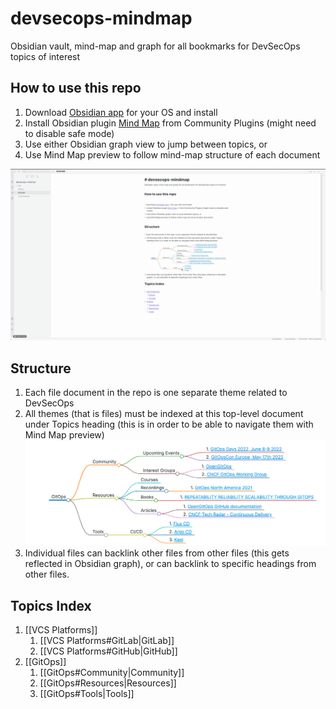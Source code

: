 # devsecops-mindmap
Obsidian vault, mind-map and graph for all bookmarks for DevSecOps topics of interest


## How to use this repo


1. Download [Obsidian app](https://obsidian.md/) for your OS and install
2. Install Obsidian plugin [Mind Map](https://github.com/lynchjames/obsidian-mind-map) from Community Plugins (might need to disable safe mode)
3. Use either Obsidian graph view to jump between topics, or
4. Use Mind Map preview to follow mind-map structure of each document

![Mind-Map Obsidian Live Preview](https://github.com/azec-pdx/devsecops-mindmap/blob/main/img/mind-map-preview.gif?raw=true)

## Structure

1. Each file document in the repo is one separate theme related to DevSecOps
2. All themes (that is files) must be indexed at this top-level document under Topics heading (this is in order to be able to navigate them with Mind Map preview)
   ![Mind-Map Obsidian Example](https://github.com/azec-pdx/devsecops-mindmap/blob/main/img/mindmap-plugin-preview.png?raw=true)
3. Individual files can backlink other files from other files (this gets reflected in Obsidian graph), or can backlink to specific headings from other files.

## Topics Index

1. [[VCS Platforms]]
	1. [[VCS Platforms#GitLab|GitLab]]
	2. [[VCS Platforms#GitHub|GitHub]]
2. [[GitOps]]
	1. [[GitOps#Community|Community]]
	2. [[GitOps#Resources|Resources]]
	3. [[GitOps#Tools|Tools]]

